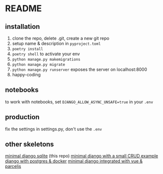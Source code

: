 # README

## installation

1. clone the repo, delete .git, create a new git repo
2. setup name & description in `pyproject.toml`
3. `poetry install`
4. `poetry shell` to activate your env
5. `python manage.py makemigrations`
6. `python manage.py migrate`
7. `python manage.py runserver` exposes the server on localhost:8000
8. happy-coding

## notebooks

to work with notebooks, set
`DJANGO_ALLOW_ASYNC_UNSAFE=true` in your `.env`

## production

fix the settings in settings.py, don't use the `.env`

## other skeletons

[minimal django sqlite](https://github.com/oryon-dominik/skeleton-django-sqlite-minimal) (this repo)
[minimal django with a small CRUD example](https://github.com/oryon-dominik/skeleton-django-sqlite-crud)
[django with postgres & docker](https://github.com/oryon-dominik/skeleton-django-postgres-docker)
[minimal django integrated with vue & parceljs](https://github.com/oryon-dominik/skeleton-django-vue-parceljs)
